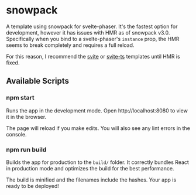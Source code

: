 # snowpack

A template using snowpack for svelte-phaser. It's the fastest option for development,
however it has issues with HMR as of snowpack v3.0. Specifically when you bind
to a svelte-phaser's `instance` prop, the HMR seems to break completely and requires
a full reload.

For this reason, I recommend the [svite](../svite) or [svite-ts](../svelte-ts) templates until HMR is fixed.

## Available Scripts

### npm start

Runs the app in the development mode.
Open http://localhost:8080 to view it in the browser.

The page will reload if you make edits.
You will also see any lint errors in the console.

### npm run build

Builds the app for production to the `build/` folder.
It correctly bundles React in production mode and optimizes the build for the best performance.

The build is minified and the filenames include the hashes.
Your app is ready to be deployed!
